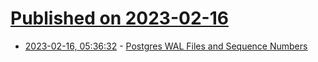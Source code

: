 # [Published on 2023-02-16](index.md)

* [2023-02-16, 05:36:32](https://news.ycombinator.com/item?id=34815464) - [Postgres WAL Files and Sequence Numbers](https://www.crunchydata.com/blog/postgres-wal-files-and-sequuence-numbers)
